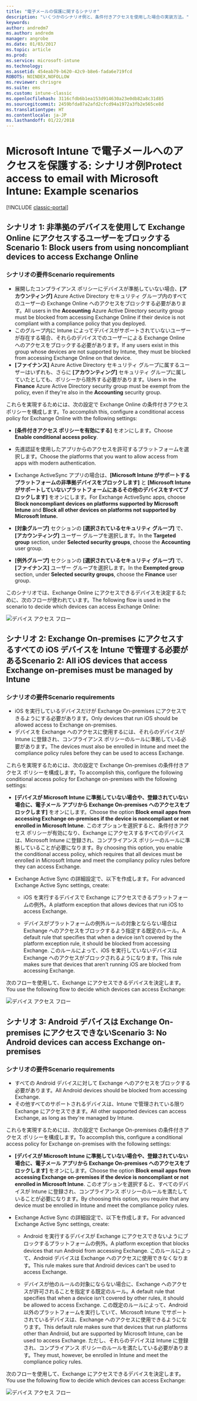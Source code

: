 ```yaml
---
title: "電子メールの保護に関するシナリオ"
description: "いくつかのシナリオ例と、条件付きアクセスを使用した場合の実装方法。"
keywords: 
author: andredm7
ms.author: andredm
manager: angrobe
ms.date: 01/03/2017
ms.topic: article
ms.prod: 
ms.service: microsoft-intune
ms.technology: 
ms.assetid: 454eab79-b620-42c9-b8e6-fada6e719fcd
ROBOTS: NOINDEX,NOFOLLOW
ms.reviewer: chrisgre
ms.suite: ems
ms.custom: intune-classic
ms.openlocfilehash: 3116cfdb6b1ea153d914630a23e0db82a8c31d85
ms.sourcegitcommit: 2459bfda07a2afd2cfcd94a1972a3fb2e565ce8d
ms.translationtype: HT
ms.contentlocale: ja-JP
ms.lasthandoff: 01/22/2018
---
```

# <a name="protect-access-to-email-with-microsoft-intune-example-scenarios"></a><span data-ttu-id="93513-103">Microsoft Intune で電子メールへのアクセスを保護する: シナリオ例</span><span class="sxs-lookup"><span data-stu-id="93513-103">Protect access to email with Microsoft Intune: Example scenarios</span></span>

[!INCLUDE [classic-portal](../includes/classic-portal.md)]

## <a name="scenario-1-block-users-from-using-noncompliant-devices-to-access-exchange-online"></a><span data-ttu-id="93513-104">シナリオ 1: 非準拠のデバイスを使用して Exchange Online にアクセスするユーザーをブロックする</span><span class="sxs-lookup"><span data-stu-id="93513-104">Scenario 1: Block users from using noncompliant devices to access Exchange Online</span></span>
### <a name="scenario-requirements"></a><span data-ttu-id="93513-105">シナリオの要件</span><span class="sxs-lookup"><span data-stu-id="93513-105">Scenario requirements</span></span>
- <span data-ttu-id="93513-106">展開したコンプライアンス ポリシーにデバイスが準拠していない場合、**[アカウンティング]** Azure Active Directory セキュリティ グループ内のすべてのユーザーの Exchange Online へのアクセスをブロックする必要があります。</span><span class="sxs-lookup"><span data-stu-id="93513-106">All users in the **Accounting** Azure Active Directory security group must be blocked from accessing Exchange Online if their device is not compliant with a compliance policy that you deployed.</span></span>
- <span data-ttu-id="93513-107">このグループ内に Intune によってデバイスがサポートされていないユーザーが存在する場合、それらのデバイスでのユーザーによる Exchange Online へのアクセスをブロックする必要があります。</span><span class="sxs-lookup"><span data-stu-id="93513-107">If any users exist in this group whose devices are not supported by Intune, they must be blocked from accessing Exchange Online on that device.</span></span>
- <span data-ttu-id="93513-108">**[ファイナンス]** Azure Active Directory セキュリティ グループに属するユーザーはいずれも、さらに **[アカウンティング]** セキュリティ グループに属していたとしても、ポリシーから除外する必要があります。</span><span class="sxs-lookup"><span data-stu-id="93513-108">Users in the **Finance** Azure Active Directory security group must be exempt from the policy, even if they're also in the **Accounting** security group.</span></span>

<span data-ttu-id="93513-109">これらを実現するためには、次の設定で Exchange Online の条件付きアクセス ポリシーを構成します。</span><span class="sxs-lookup"><span data-stu-id="93513-109">To accomplish this, configure a conditional access policy for Exchange Online with the following settings:</span></span>

- <span data-ttu-id="93513-110">**[条件付きアクセス ポリシーを有効にする]** をオンにします。</span><span class="sxs-lookup"><span data-stu-id="93513-110">Choose **Enable conditional access policy**.</span></span>

- <span data-ttu-id="93513-111">先進認証を使用したアプリからのアクセスを許可するプラットフォームを選択します。</span><span class="sxs-lookup"><span data-stu-id="93513-111">Choose the platforms that you want to allow access from apps with modern authentication.</span></span>
- <span data-ttu-id="93513-112">Exchange ActiveSync アプリの場合は、**[Microsoft Intune がサポートするプラットフォームの非準拠デバイスをブロックします]** と **[Microsoft Intune がサポートしていないプラットフォームにあるその他のデバイスをすべてブロックします]** をオンにします。</span><span class="sxs-lookup"><span data-stu-id="93513-112">For Exchange ActiveSync apps, choose **Block noncompliant devices on platforms supported by Microsoft Intune** and **Block all other devices on platforms not supported by Microsoft Intune.**</span></span>
-   <span data-ttu-id="93513-113">**[対象グループ]** セクションの **[選択されているセキュリティ グループ]** で、**[アカウンティング]** ユーザー グループを選択します。</span><span class="sxs-lookup"><span data-stu-id="93513-113">In the **Targeted group** section, under **Selected security groups**, choose the **Accounting** user group.</span></span>

-   <span data-ttu-id="93513-114">**[例外グループ]** セクションの **[選択されているセキュリティ グループ]** で、**[ファイナンス]** ユーザー グループを選択します。</span><span class="sxs-lookup"><span data-stu-id="93513-114">In the **Exempted group** section, under **Selected security groups**, choose the **Finance** user group.</span></span>


<span data-ttu-id="93513-115">このシナリオでは、Exchange Online にアクセスできるデバイスを決定するために、次のフローが使われています。</span><span class="sxs-lookup"><span data-stu-id="93513-115">The following flow is used in the scenario to decide which devices can access Exchange Online:</span></span>

![デバイス アクセス フロー](./media/ConditionalAccess8-5.png)

## <a name="scenario-2-all-ios-devices-that-access-exchange-on-premises-must-be-managed-by-intune"></a><span data-ttu-id="93513-117">シナリオ 2: Exchange On-premises にアクセスするすべての iOS デバイスを Intune で管理する必要がある</span><span class="sxs-lookup"><span data-stu-id="93513-117">Scenario 2: All iOS devices that access Exchange on-premises must be managed by Intune</span></span>
### <a name="scenario-requirements"></a><span data-ttu-id="93513-118">シナリオの要件</span><span class="sxs-lookup"><span data-stu-id="93513-118">Scenario requirements</span></span>
- <span data-ttu-id="93513-119">iOS を実行しているデバイスだけが Exchange On-premises にアクセスできるようにする必要があります。</span><span class="sxs-lookup"><span data-stu-id="93513-119">Only devices that run iOS should be allowed access to Exchange on-premises.</span></span>
- <span data-ttu-id="93513-120">デバイスを Exchange へのアクセスに使用するには、それらのデバイスが Intune に登録され、コンプライアンス ポリシーのルールに準拠している必要があります。</span><span class="sxs-lookup"><span data-stu-id="93513-120">The devices must also be enrolled in Intune and meet the compliance policy rules before they can be used to access Exchange.</span></span>

<span data-ttu-id="93513-121">これらを実現するためには、次の設定で Exchange On-premises の条件付きアクセス ポリシーを構成します。</span><span class="sxs-lookup"><span data-stu-id="93513-121">To accomplish this, configure the following conditional access policy for Exchange on-premises with the following settings:</span></span>

- <span data-ttu-id="93513-122">**[デバイスが Microsoft Intune に準拠していない場合や、登録されていない場合に、電子メール アプリから Exchange On-premises へのアクセスをブロックします]** をオンにします。</span><span class="sxs-lookup"><span data-stu-id="93513-122">Choose the option **Block email apps from accessing Exchange on-premises if the device is noncompliant or not enrolled in Microsoft Intune**.</span></span> <span data-ttu-id="93513-123">このオプションを選択すると、条件付きアクセス ポリシーが有効になり、Exchange にアクセスするすべてのデバイスは、Microsoft Intune に登録され、コンプライアンス ポリシーのルールに準拠していることが必要になります。</span><span class="sxs-lookup"><span data-stu-id="93513-123">By choosing this option, you enable the conditional access policy, which requires that all devices must be enrolled in Microsoft Intune and meet the compliancy policy rules before they can access Exchange.</span></span>

- <span data-ttu-id="93513-124">Exchange Active Sync の詳細設定で、以下を作成します。</span><span class="sxs-lookup"><span data-stu-id="93513-124">For advanced Exchange Active Sync settings, create:</span></span>

  -   <span data-ttu-id="93513-125">iOS を実行するデバイスで Exchange にアクセスできるプラットフォームの例外。</span><span class="sxs-lookup"><span data-stu-id="93513-125">A platform exception that allows devices that run iOS to access Exchange.</span></span>   

  -   <span data-ttu-id="93513-126">デバイスがプラットフォームの例外ルールの対象とならない場合は Exchange へのアクセスをブロックするよう指定する既定のルール。</span><span class="sxs-lookup"><span data-stu-id="93513-126">A default rule that specifies that when a device isn't covered by the platform exception rule, it should be blocked from accessing Exchange.</span></span> <span data-ttu-id="93513-127">このルールによって、iOS を実行していないデバイスは Exchange へのアクセスがブロックされるようになります。</span><span class="sxs-lookup"><span data-stu-id="93513-127">This rule makes sure that devices that aren't running iOS are blocked from accessing Exchange.</span></span>

<span data-ttu-id="93513-128">次のフローを使用して、Exchange にアクセスできるデバイスを決定します。</span><span class="sxs-lookup"><span data-stu-id="93513-128">You use the following flow to decide which devices can access Exchange:</span></span>

![デバイス アクセス フロー](./media/ConditionalAccess8-3.png)

## <a name="scenario-3-no-android-devices-can-access-exchange-on-premises"></a><span data-ttu-id="93513-130">シナリオ 3: Android デバイスは Exchange On-premises にアクセスできない</span><span class="sxs-lookup"><span data-stu-id="93513-130">Scenario 3: No Android devices can access Exchange on-premises</span></span>
### <a name="scenario-requirements"></a><span data-ttu-id="93513-131">シナリオの要件</span><span class="sxs-lookup"><span data-stu-id="93513-131">Scenario requirements</span></span>
- <span data-ttu-id="93513-132">すべての Android デバイスに対して Exchange へのアクセスをブロックする必要があります。</span><span class="sxs-lookup"><span data-stu-id="93513-132">All Android devices should be blocked from accessing Exchange.</span></span>
- <span data-ttu-id="93513-133">その他すべてのサポートされるデバイスは、Intune で管理されている限り Exchange にアクセスできます。</span><span class="sxs-lookup"><span data-stu-id="93513-133">All other supported devices can access Exchange, as long as they're managed by Intune.</span></span>

<span data-ttu-id="93513-134">これらを実現するためには、次の設定で Exchange On-premises の条件付きアクセス ポリシーを構成します。</span><span class="sxs-lookup"><span data-stu-id="93513-134">To accomplish this, configure a conditional access policy for Exchange on-premises with the following settings:</span></span>

-   <span data-ttu-id="93513-135">**[デバイスが Microsoft Intune に準拠していない場合や、登録されていない場合に、電子メール アプリから Exchange On-premises へのアクセスをブロックします]** をオンにします。</span><span class="sxs-lookup"><span data-stu-id="93513-135">Choose the option **Block email apps from accessing Exchange on-premises if the device is noncompliant or not enrolled in Microsoft Intune**.</span></span> <span data-ttu-id="93513-136">このオプションを選択すると、すべてのデバイスが Intune に登録され、コンプライアンス ポリシーのルールを満たしていることが必要になります。</span><span class="sxs-lookup"><span data-stu-id="93513-136">By choosing this option, you require that any device must be enrolled in Intune and meet the compliance policy rules.</span></span>

- <span data-ttu-id="93513-137">Exchange Active Sync の詳細設定で、以下を作成します。</span><span class="sxs-lookup"><span data-stu-id="93513-137">For advanced Exchange Active Sync settings, create:</span></span>
  -   <span data-ttu-id="93513-138">Android を実行するデバイスが Exchange にアクセスできないようにブロックするプラットフォームの例外。</span><span class="sxs-lookup"><span data-stu-id="93513-138">A platform exception that blocks devices that run Android from accessing Exchange.</span></span> <span data-ttu-id="93513-139">このルールによって、Android デバイスは Exchange へのアクセスに使用できなくなります。</span><span class="sxs-lookup"><span data-stu-id="93513-139">This rule makes sure that Android devices can't be used to access Exchange.</span></span>

  -   <span data-ttu-id="93513-140">デバイスが他のルールの対象にならない場合に、Exchange へのアクセスが許可されることを指定する既定のルール。</span><span class="sxs-lookup"><span data-stu-id="93513-140">A default rule that specifies that when a device isn't covered by other rules, it should be allowed to access Exchange.</span></span> <span data-ttu-id="93513-141">この既定のルールによって、Android 以外のプラットフォームを実行していて、Microsoft Intune でサポートされているデバイスは、Exchange へのアクセスに使用できるようになります。</span><span class="sxs-lookup"><span data-stu-id="93513-141">This default rule makes sure that devices that run platforms other than Android, but are supported by Microsoft Intune, can be used to access Exchange.</span></span> <span data-ttu-id="93513-142">ただし、それらのデバイスは Intune に登録され、コンプライアンス ポリシーのルールを満たしている必要があります。</span><span class="sxs-lookup"><span data-stu-id="93513-142">They must, however, be enrolled in Intune and meet the compliance policy rules.</span></span>

<span data-ttu-id="93513-143">次のフローを使用して、Exchange にアクセスできるデバイスを決定します。</span><span class="sxs-lookup"><span data-stu-id="93513-143">You use the following flow to decide which devices can access Exchange:</span></span>

![デバイス アクセス フロー](./media/ConditionalAccess8-4.png)
